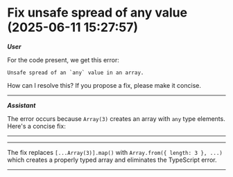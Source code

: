 <!-- Generated by SpecStory -->

# Fix unsafe spread of any value (2025-06-11 15:27:57)

_**User**_

For the code present, we get this error:
```
Unsafe spread of an `any` value in an array.
```
How can I resolve this? If you propose a fix, please make it concise.

---

_**Assistant**_

The error occurs because `Array(3)` creates an array with `any` type elements. Here's a concise fix:

---



---

The fix replaces `[...Array(3)].map()` with `Array.from({ length: 3 }, ...)` which creates a properly typed array and eliminates the TypeScript error.

---

